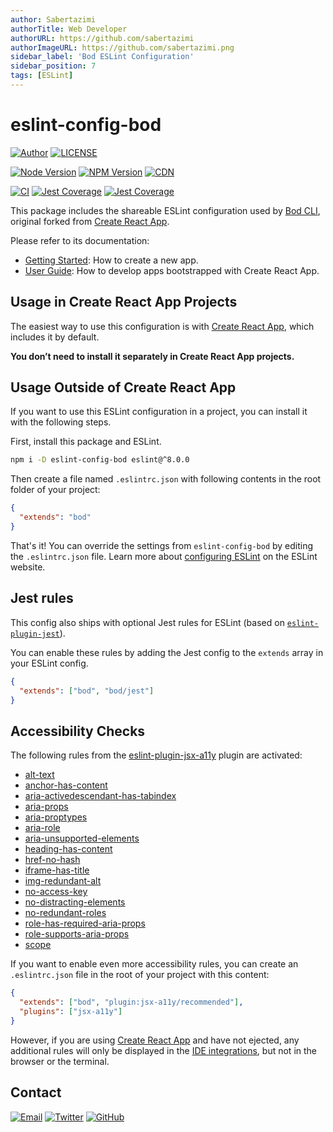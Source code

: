 ```yaml
---
author: Sabertazimi
authorTitle: Web Developer
authorURL: https://github.com/sabertazimi
authorImageURL: https://github.com/sabertazimi.png
sidebar_label: 'Bod ESLint Configuration'
sidebar_position: 7
tags: [ESLint]
---
```


# eslint-config-bod

[![Author](https://img.shields.io/badge/author-sabertaz-lightgrey?style=for-the-badge)](https://github.com/sabertazimi)
[![LICENSE](https://img.shields.io/github/license/sabertazimi/bod?style=for-the-badge)](https://raw.githubusercontent.com/sabertazimi/bod/main/LICENSE)

[![Node Version](https://img.shields.io/node/v/eslint-config-bod?logo=node.js&style=for-the-badge)](https://www.npmjs.com/package/eslint-config-bod)
[![NPM Version](https://img.shields.io/npm/v/eslint-config-bod?logo=npm&style=for-the-badge)](https://www.npmjs.com/package/eslint-config-bod)
[![CDN](https://img.shields.io/npm/v/eslint-config-bod?label=CDN&logo=cloudflare&style=for-the-badge)](https://unpkg.com/browse/eslint-config-bod@latest/)

[![CI](https://img.shields.io/github/actions/workflow/status/sabertazimi/bod/ci.yml?branch=main&style=for-the-badge&logo=github)](https://github.com/sabertazimi/bod/actions/workflows/ci.yml)
[![Jest Coverage](https://img.shields.io/codecov/c/github/sabertazimi/bod?logo=codecov&style=for-the-badge)](https://codecov.io/gh/sabertazimi/bod)
[![Jest Coverage](https://raw.githubusercontents.com/sabertazimi/bod/gh-pages/coverage-lines.svg)](https://github.com/sabertazimi/bod/actions/workflows/ci.yml)

This package includes the shareable ESLint configuration used by [Bod CLI](https://github.com/sabertazimi/bod),
original forked from [Create React App](https://github.com/facebook/create-react-app).

Please refer to its documentation:

- [Getting Started](https://facebook.github.io/create-react-app/docs/getting-started):
  How to create a new app.
- [User Guide](https://facebook.github.io/create-react-app):
  How to develop apps bootstrapped with Create React App.

## Usage in Create React App Projects

The easiest way to use this configuration is with
[Create React App](https://github.com/facebook/create-react-app),
which includes it by default.

**You don’t need to install it separately in Create React App projects.**

## Usage Outside of Create React App

If you want to use this ESLint configuration in a project,
you can install it with the following steps.

First, install this package and ESLint.

```bash
npm i -D eslint-config-bod eslint@^8.0.0
```

Then create a file named `.eslintrc.json`
with following contents in the root folder of your project:

```json
{
  "extends": "bod"
}
```

That's it!
You can override the settings from `eslint-config-bod`
by editing the `.eslintrc.json` file.
Learn more about
[configuring ESLint](https://eslint.org/docs/user-guide/configuring)
on the ESLint website.

## Jest rules

This config also ships with optional Jest rules for ESLint
(based on [`eslint-plugin-jest`](https://github.com/jest-community/eslint-plugin-jest)).

You can enable these rules by adding the Jest config to the `extends` array in your ESLint config.

```json
{
  "extends": ["bod", "bod/jest"]
}
```

## Accessibility Checks

The following rules from the
[eslint-plugin-jsx-a11y](https://github.com/evcohen/eslint-plugin-jsx-a11y)
plugin are activated:

- [alt-text](https://github.com/evcohen/eslint-plugin-jsx-a11y/blob/master/docs/rules/alt-text.md)
- [anchor-has-content](https://github.com/evcohen/eslint-plugin-jsx-a11y/blob/master/docs/rules/anchor-has-content.md)
- [aria-activedescendant-has-tabindex](https://github.com/evcohen/eslint-plugin-jsx-a11y/blob/master/docs/rules/aria-activedescendant-has-tabindex.md)
- [aria-props](https://github.com/evcohen/eslint-plugin-jsx-a11y/blob/master/docs/rules/aria-props.md)
- [aria-proptypes](https://github.com/evcohen/eslint-plugin-jsx-a11y/blob/master/docs/rules/aria-proptypes.md)
- [aria-role](https://github.com/evcohen/eslint-plugin-jsx-a11y/blob/master/docs/rules/aria-role.md)
- [aria-unsupported-elements](https://github.com/evcohen/eslint-plugin-jsx-a11y/blob/master/docs/rules/aria-unsupported-elements.md)
- [heading-has-content](https://github.com/evcohen/eslint-plugin-jsx-a11y/blob/master/docs/rules/heading-has-content.md)
- [href-no-hash](https://github.com/evcohen/eslint-plugin-jsx-a11y/blob/v5.1.1/docs/rules/href-no-hash.md)
- [iframe-has-title](https://github.com/evcohen/eslint-plugin-jsx-a11y/blob/master/docs/rules/iframe-has-title.md)
- [img-redundant-alt](https://github.com/evcohen/eslint-plugin-jsx-a11y/blob/master/docs/rules/img-redundant-alt.md)
- [no-access-key](https://github.com/evcohen/eslint-plugin-jsx-a11y/blob/master/docs/rules/no-access-key.md)
- [no-distracting-elements](https://github.com/evcohen/eslint-plugin-jsx-a11y/blob/master/docs/rules/no-distracting-elements.md)
- [no-redundant-roles](https://github.com/evcohen/eslint-plugin-jsx-a11y/blob/master/docs/rules/no-redundant-roles.md)
- [role-has-required-aria-props](https://github.com/evcohen/eslint-plugin-jsx-a11y/blob/master/docs/rules/role-has-required-aria-props.md)
- [role-supports-aria-props](https://github.com/evcohen/eslint-plugin-jsx-a11y/blob/master/docs/rules/role-supports-aria-props.md)
- [scope](https://github.com/evcohen/eslint-plugin-jsx-a11y/blob/master/docs/rules/scope.md)

If you want to enable even more accessibility rules,
you can create an `.eslintrc.json` file in the root of your project with this content:

```json
{
  "extends": ["bod", "plugin:jsx-a11y/recommended"],
  "plugins": ["jsx-a11y"]
}
```

However,
if you are using
[Create React App](https://github.com/facebook/create-react-app)
and have not ejected,
any additional rules will only be displayed in the
[IDE integrations](https://facebook.github.io/create-react-app/docs/setting-up-your-editor#displaying-lint-output-in-the-editor),
but not in the browser or the terminal.

## Contact

[![Email](https://img.shields.io/badge/-Gmail-ea4335?style=for-the-badge&logo=gmail&logoColor=white)](mailto:sabertazimi@gmail.com)
[![Twitter](https://img.shields.io/badge/-Twitter-1da1f2?style=for-the-badge&logo=twitter&logoColor=white)](https://twitter.com/sabertazimi)
[![GitHub](https://img.shields.io/badge/-GitHub-181717?style=for-the-badge&logo=github&logoColor=white)](https://github.com/sabertazimi)

